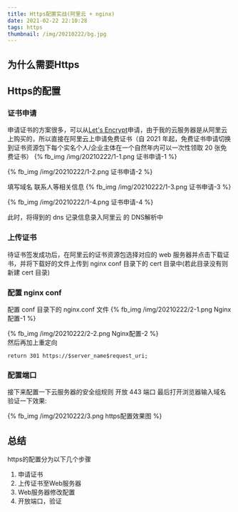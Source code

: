 ```yaml
---
title: Https配置实战(阿里云 + nginx)
date: 2021-02-22 22:10:28
tags: https
thumbnail: /img/20210222/bg.jpg
---
```

## 为什么需要Https
## Https的配置
### 证书申请

申请证书的方案很多，可以从[Let's Encrypt](https://letsencrypt.org/)申请，由于我的云服务器是从阿里云上购买的，所以直接在阿里云上申请免费证书（自 2021 年起，免费证书申请切换到证书资源包下每个实名个人/企业主体在一个自然年内可以一次性领取 20 张免费证书）
{% fb_img /img/20210222/1-1.png 证书申请-1 %}

{% fb_img /img/20210222/1-2.png 证书申请-2 %}

填写域名 联系人等相关信息
{% fb_img /img/20210222/1-3.png 证书申请-3 %}

{% fb_img /img/20210222/1-4.png 证书申请-4 %}

此时，将得到的 dns 记录信息录入阿里云 的 DNS解析中

### 上传证书

待证书签发成功后，在阿里云的证书资源包选择对应的 web 服务器并点击下载证书，并将下载好的文件上传到 nginx conf 目录下的 cert 目录中(若此目录没有则新建 cert 目录)

### 配置 nginx conf

配置 conf 目录下的 nginx.conf 文件
{% fb_img /img/20210222/2-1.png Nginx配置-1 %}  

{% fb_img /img/20210222/2-2.png Nginx配置-2 %}  
然后再加上重定向

```
return 301 https://$server_name$request_uri;
```

### 配置端口

接下来配置一下云服务器的安全组规则 开放 443 端口
最后打开浏览器输入域名验证一下效果:
 
{% fb_img /img/20210222/3.png https配置效果图 %}  

## 总结
https的配置分为以下几个步骤
1. 申请证书 
2. 上传证书至Web服务器
3. Web服务器修改配置
4. 开放端口，验证